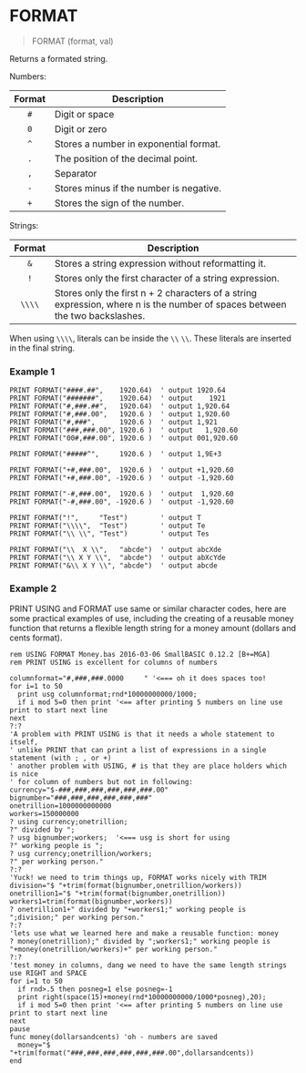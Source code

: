 # FORMAT

> FORMAT (format, val)

Returns a formated string.

Numbers:

| Format | Description                              |
|:------:|------------------------------------------|
| `#`    | Digit or space                           |
| `0`    | Digit or zero                            |
| `^`    | Stores a number in exponential format.   |
| `.`    | The position of the decimal point.       |
| `,`    | Separator                                |
| `-`    | Stores minus if the number is negative.  |
| `+`    | Stores the sign of the number.           |

Strings:

| Format | Description |
|:------:|-------------|
| `&`    | Stores a string expression without reformatting it.     |
| `!`    | Stores only the first character of a string expression. |
| `\\\\` | Stores only the first n + 2 characters of a string expression, where n is the number of spaces between the two backslashes. |

When using `\\\\`, literals can be inside the `\\` `\\`. These literals are inserted in the final string.

### Example 1

```
PRINT FORMAT("####.##",    1920.64)  ' output 1920.64
PRINT FORMAT("#######",    1920.64)  ' output    1921
PRINT FORMAT("#,###.##",   1920.64)  ' output 1,920.64
PRINT FORMAT("#,###.00",   1920.6 )  ' output 1,920.60
PRINT FORMAT("#,###",      1920.6 )  ' output 1,921
PRINT FORMAT("###,###.00", 1920.6 )  ' output   1,920.60
PRINT FORMAT("00#,###.00", 1920.6 )  ' output 001,920.60

PRINT FORMAT("#####^",     1920.6 )  ' output 1,9E+3

PRINT FORMAT("+#,###.00",  1920.6 )  ' output +1,920.60
PRINT FORMAT("+#,###.00", -1920.6 )  ' output -1,920.60

PRINT FORMAT("-#,###.00",  1920.6 )  ' output  1,920.60
PRINT FORMAT("-#,###.00", -1920.6 )  ' output -1,920.60

PRINT FORMAT("!",     "Test")        ' output T
PRINT FORMAT("\\\\",  "Test")        ' output Te
PRINT FORMAT("\\ \\", "Test")        ' output Tes

PRINT FORMAT("\\  X \\",   "abcde")  ' output abcXde
PRINT FORMAT("\\ X Y \\",  "abcde")  ' output abXcYde
PRINT FORMAT("&\\ X Y \\", "abcde")  ' output abcde
```

### Example 2

PRINT USING and FORMAT use same or similar character codes, here are some practical examples of use, including the creating of a reusable money function that returns a flexible length string for a money amount (dollars and cents format).

```
rem USING FORMAT Money.bas 2016-03-06 SmallBASIC 0.12.2 [B+=MGA]
rem PRINT USING is excellent for columns of numbers

columnformat="#,###,###.0000     " '<=== oh it does spaces too!
for i=1 to 50
  print usg columnformat;rnd*10000000000/1000;
  if i mod 5=0 then print '<== after printing 5 numbers on line use print to start next line
next
?:?
'A problem with PRINT USING is that it needs a whole statement to itself,
' unlike PRINT that can print a list of expressions in a single statement (with ; , or +)
' another problem with USING, # is that they are place holders which is nice
' for column of numbers but not in following:
currency="$-###,###,###,###,###,###.00"
bignumber="###,###,###,###,###,###"
onetrillion=1000000000000
workers=150000000
? using currency;onetrillion;
?" divided by ";
? usg bignumber;workers;  '<=== usg is short for using
?" working people is ";
? usg currency;onetrillion/workers;
?" per working person."
?:?
'Yuck! we need to trim things up, FORMAT works nicely with TRIM
division="$ "+trim(format(bignumber,onetrillion/workers))
onetrillion1="$ "+trim(format(bignumber,onetrillion))
workers1=trim(format(bignumber,workers))
? onetrillion1+" divided by "+workers1;" working people is ";division;" per working person."
?:?
'lets use what we learned here and make a reusable function: money
? money(onetrillion);" divided by ";workers1;" working people is "+money(onetrillion/workers)+" per working person."
?:?
'test money in columns, dang we need to have the same length strings use RIGHT and SPACE
for i=1 to 50
  if rnd>.5 then posneg=1 else posneg=-1
  print right(space(15)+money(rnd*10000000000/1000*posneg),20);
  if i mod 5=0 then print '<== after printing 5 numbers on line use print to start next line
next
pause
func money(dollarsandcents) 'oh - numbers are saved
  money="$ "+trim(format("###,###,###,###,###,###.00",dollarsandcents))
end
```

